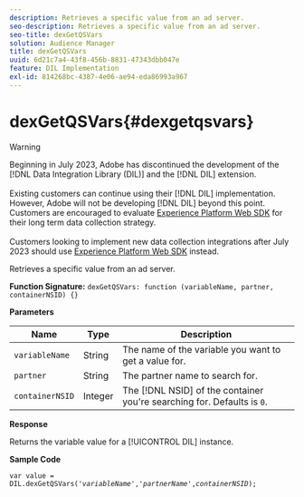 ```yaml
---
description: Retrieves a specific value from an ad server.
seo-description: Retrieves a specific value from an ad server.
seo-title: dexGetQSVars
solution: Audience Manager
title: dexGetQSVars
uuid: 6d21c7a4-43f8-456b-8831-47343dbb047e
feature: DIL Implementation
exl-id: 814268bc-4387-4e06-ae94-eda86993a967
---
```

# dexGetQSVars{#dexgetqsvars}

>[!WARNING]
>
>Beginning in July 2023, Adobe has discontinued the development of the [!DNL Data Integration Library (DIL)] and the [!DNL DIL] extension.
><br><br>
>Existing customers can continue using their [!DNL DIL] implementation. However, Adobe will not be developing [!DNL DIL] beyond this point. Customers are encouraged to evaluate [Experience Platform Web SDK](https://experienceleague.adobe.com/docs/experience-platform/edge/home.html?lang=en) for their long term data collection strategy.
><br><br>
>Customers looking to implement new data collection integrations after July 2023 should use [Experience Platform Web SDK](https://experienceleague.adobe.com/docs/experience-platform/edge/home.html?lang=en) instead.

Retrieves a specific value from an ad server.

 **Function Signature:** `dexGetQSVars: function (variableName, partner, containerNSID) {}`

<!-- 

r_dil_get_dexqsvars.xml

 -->

**Parameters** 

|  Name  | Type  | Description  |
|---|---|---|
|  `variableName`  | String  | The name of the variable you want to get a value for.  |
|  `partner`  | String  | The partner name to search for.  |
|  `containerNSID`  | Integer  | The [!DNL NSID] of the container you're searching for. Defaults is `0`.  |

**Response**

Returns the variable value for a [!UICONTROL DIL] instance.

**Sample Code** 

<pre class="java"><code>var value = DIL.dexGetQSVars('<i>variableName</i>','<i>partnerName</i>',<i>containerNSID</i>);</code></pre>
